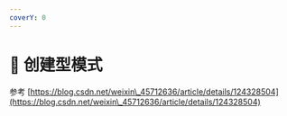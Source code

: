 ```yaml
---
coverY: 0
---
```


# 🥲 创建型模式

参考 [https://blog.csdn.net/weixin\_45712636/article/details/124328504](https://blog.csdn.net/weixin\_45712636/article/details/124328504)

